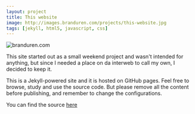 ```yaml
---
layout: project
title: This website
image: http://images.branduren.com/projects/this-website.jpg
tags: [jekyll, html5, javascript, css]
---
```


![branduren.com](http://images.branduren.com/projects/this-website.jpg)

This site started out as a small weekend project and wasn't intended for anything, but since I needed a place on da interweb to call my own, I decided to keep it.

This is a Jekyll-powered site and it is hosted on GitHub pages. Feel free to browse, study and use the source code.
But please remove all the content before publishing, and remember to change the configurations.

You can find the source [here](https://github.com/branduren/branduren.github.com)
